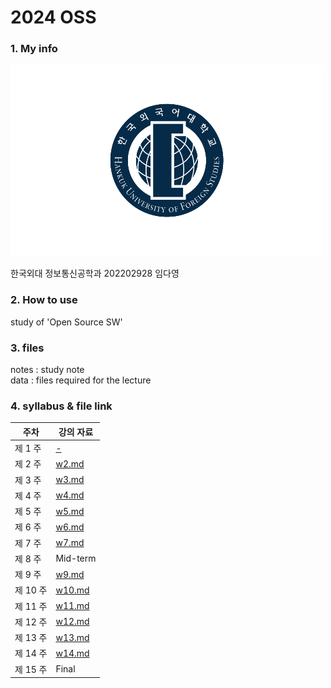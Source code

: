 # **2024 OSS**
### 1. My info
   ![img](img.png)  
   
   한국외대 정보통신공학과 202202928 임다영


### 2. How to use 
   study of 'Open Source SW'



### 3. files  
notes : study note    
data : files required for the lecture

### 4. syllabus & file link

   | 주차 | 강의 자료 |
   | ------ | ------ |
   | 제 1 주 | [-](https://replit.com/@ekdud0112/OSS2#data/intro.txt) |
   | 제 2 주 | [w2.md](https://replit.com/@ekdud0112/OSS2#notes/w2.md) |
   | 제 3 주 | [w3.md](https://replit.com/@ekdud0112/OSS2#notes/w3.md) |
   | 제 4 주 | [w4.md](https://replit.com/@ekdud0112/OSS2#notes/w4.md) |
   | 제 5 주 | [w5.md](https://replit.com/@ekdud0112/OSS2#notes/w5.md) |
   | 제 6 주 | [w6.md](https://replit.com/@ekdud0112/OSS2#notes/w6.md) |
   | 제 7 주 | [w7.md](https://replit.com/@ekdud0112/OSS2#notes/w7.md) |
   | 제 8 주 | Mid-term|
   | 제 9 주 | [w9.md](https://replit.com/@ekdud0112/OSS2#notes/w9.md) |
   | 제 10 주 | [w10.md](https://replit.com/@ekdud0112/OSS2#notes/w10.md) |
   | 제 11 주 | [w11.md](https://replit.com/@ekdud0112/OSS2#notes/w11.md) |
   | 제 12 주 | [w12.md](https://replit.com/@ekdud0112/OSS2#notes/w12.md) | 
   | 제 13 주 | [w13.md](https://replit.com/@ekdud0112/OSS2#notes/w13.md)|  
   | 제 14 주 | [w14.md](https://replit.com/@ekdud0112/OSS2#notes/w14.md) | 
   | 제 15 주 | Final |  
   
